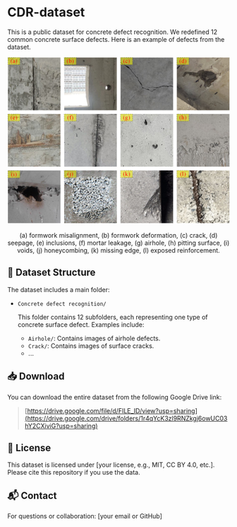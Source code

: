 # CDR-dataset

This is a public dataset for concrete defect recognition. 
We redefined 12 common concrete surface defects. Here is an example of defects from the dataset.
<p align="center">
  <img src="image/sample.png" alt="Sample Image" width="600"/>
</p>

<p align="center">
  (a) formwork misalignment, (b) formwork deformation, (c) crack, (d) seepage, (e) inclusions, (f) mortar leakage, (g) airhole, (h) pitting surface, (i) voids, (j) honeycombing, (k) missing edge, (l) exposed reinforcement.
</p>

## 📁 Dataset Structure

The dataset includes a main folder:

- `Concrete defect recognition/`
  
  This folder contains 12 subfolders, each representing one type of concrete surface defect. Examples include:
  
  - `Airhole/`: Contains images of airhole defects.
  - `Crack/`: Contains images of surface cracks.
  - ...



## 📥 Download

You can download the entire dataset from the following Google Drive link:

> [https://drive.google.com/file/d/FILE_ID/view?usp=sharing](https://drive.google.com/drive/folders/1r4qYcK3zl9RNZkgj6owUC03hY2CXiviG?usp=sharing)

## 📄 License

This dataset is licensed under [your license, e.g., MIT, CC BY 4.0, etc.]. Please cite this repository if you use the data.

## 📬 Contact

For questions or collaboration: [your email or GitHub]
